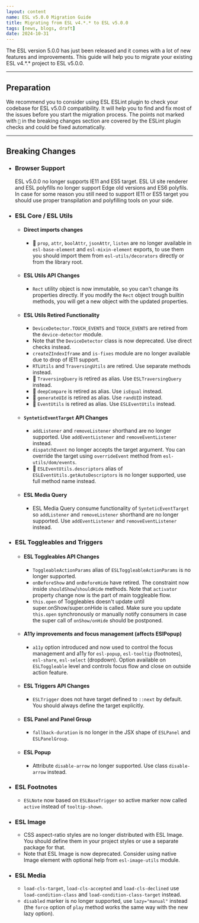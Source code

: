 ```yaml
---
layout: content
name: ESL v5.0.0 Migration Guide
title: Migrating from ESL v4.*.* to ESL v5.0.0
tags: [news, blogs, draft]
date: 2024-10-31
---
```


The ESL version 5.0.0 has just been released and it comes with a lot of new features and improvements. 
This guide will help you to migrate your existing ESL v4.\*.* project to ESL v5.0.0.

---

## Preparation
We recommend you to consider using ESL ESLint plugin to check your codebase for ESL v5.0.0 compatibility.
It will help you to find and fix most of the issues before you start the migration process.
The points not marked with `🔧` in the breaking changes section are covered by the ESLint plugin checks and could be fixed automatically.

---

## Breaking Changes

- ### Browser Support
  ESL v5.0.0 no longer supports IE11 and ES5 target. 
  ESL UI site renderer and ESL polyfills no longer support Edge old versions and ES6 polyfils.
  In case for some reason you still need to support IE11 or ES5 target you should use proper transpilation and polyfilling tools on your side.

- ### ESL Core / ESL Utils
  - #### Direct imports changes
    - 🔧 `prop`, `attr`, `boolAttr`, `jsonAttr`, `listen` are no longer available in `esl-base-element` and `esl-mixin-element` exports,
    to use them you should import them from `esl-utils/decorators` directly or from the library root.
  - #### ESL Utils API Changes
    - `Rect` utility object is now immutable, so you can't change its properties directly. 
    If you modify the `Rect` object trough builtin methods, you will get a new object with the updated properties.
  - #### ESL Utils Retired Functionality
    - `DeviceDetector.TOUCH_EVENTS` and `TOUCH_EVENTS` are retired from the `device-detector` module.
    - Note that the `DeviceDetector` class is now deprecated. Use direct checks instead.
    - `createZIndexIframe` and `is-fixes` module are no longer available due to drop of IE11 support.
    - `RTLUtils` and `TraversingUtils` are retired. Use separate methods instead.
    - 🔧 `TraversingQuery` is retired as alias. Use `ESLTraversingQuery` instead.
    - 🔧 `deepCompare` is retired as alias. Use `isEqual` instead.
    - 🔧 `generateUId` is retired as alias. Use `randUID` instead.
    - 🔧 `EventUtils` is retired as alias. Use `ESLEventUtils` instead.
  - #### `SynteticEventTarget` API Changes
    - `addListener` and `removeListener` shorthand are no longer supported. Use `addEventListener` and `removeEventListener` instead.
    - `dispatchEvent` no longer accepts the target argument. 
      You can override the target using `overrideEvent` method from `esl-utils/dom/events`.
    - 🔧 `ESLEventUtils.descriptors` alias of `ESLEventUtils.getAutoDescriptors` is no longer supported, use full method name instead.
  - #### ESL Media Query
    - ESL Media Query consume functionality of `SynteticEventTarget` so `addListener` and `removeListener` shorthand are no longer supported. 
    Use `addEventListener` and `removeEventListener` instead.

- ### ESL Toggleables and Triggers
  - #### ESL Toggleables API Changes
    - `ToggleableActionParams` alias of `ESLToggleableActionParams` is no longer supported.
    - `onBeforeShow` and `onBeforeHide` have retired. The constraint now inside `shouldShow`/`shouldHide` methods. 
      Note that `activator` property change now is the part of main toggleable flow.
    - `this.open` of Toggleables doesn't update until super.onShow/super.onHide is called. 
      Make sure you update `this.open` synchronously or manually notify consumers in case the super call of `onShow/onHide` should be postponed.
  - #### A11y improvements and focus management (affects ESlPopup)
    - `a11y` option introduced and now used to control the focus management and a11y for `esl-popup`, `esl-tooltip` (footnotes), `esl-share`, `esl-select` (dropdown).
      Option available on `ESLToggleable` level and controls focus flow and close on outside action feature.
  - #### ESL Triggers API Changes
    - `ESLTrigger` does not have target defined to `::next` by default. You should always define the target explicitly.
  - #### ESL Panel and Panel Group
    - `fallback-duration` is no longer in the JSX shape of `ESLPanel` and `ESLPanelGroup`.
  - #### ESL Popup
    - Attribute `disable-arrow` no longer supported. Use class `disable-arrow` instead.

- ### ESL Footnotes
  - `ESLNote` now based on `ESLBaseTrigger` so active marker now called `active` instead of `tooltip-shown`.

- ### ESL Image
  - CSS aspect-ratio styles are no longer distributed with ESL Image. 
    You should define them in your project styles or use a separate package for that.
  - Note that ESL Image is now deprecated. Consider using native Image element with optional help from `esl-image-utils` module. 

- ### ESL Media
  - `load-cls-target`, `load-cls-accepted` and `load-cls-declined` use `load-condition-class` and `load-condition-class-target` instead.
  - `disabled` marker is no longer supported, use `lazy="manual"` instead (the `force` option of `play` method works the same way with the new lazy option).
